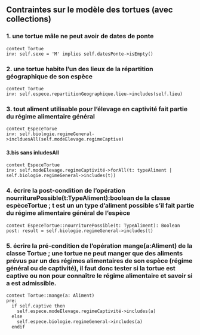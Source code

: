 ## Contraintes sur le modèle des tortues (avec collections)

### 1. une tortue mâle ne peut avoir de dates de ponte

```ocl
context Tortue
inv: self.sexe = 'M' implies self.datesPonte->isEmpty()
```

### 2. une tortue habite l’un des lieux de la répartition géographique de son espèce

```ocl
context Tortue
inv: self.espece.repartitionGeographique.lieu->includes(self.lieu)
```

### 3. tout aliment utilisable pour l’élevage en captivité fait partie du régime alimentaire général

```ocl
context EspeceTorue
inv: self.biologie.regimeGeneral->inclduesAll(self.modeElevage.regimeCaptive)

```

#### 3.bis sans inludesAll

```ocl
context EspeceTortue
inv: self.modeElevage.regimeCaptivité->forAll(t: typeAliment | self.biologie.regimeGeneral->includes(t))
```

### 4. écrire la post-condition de l’opération nourriturePossible(t:TypeAliment):boolean de la classe espèceTortue ; t est un un type d’aliment possible s’il fait partie du régime alimentaire général de l’espèce

```ocl
context EspeceTortue::nourriturePossible(t: TypeAliment): Boolean
post: result = self.biologie.regimeGeneral->includes(t)
```

### 5.  écrire la pré-condition de l’opération mange(a:Aliment) de la classe Tortue ; une tortue ne peut manger que des aliments prévus par un des régimes alimentaires de son espèce (régime général ou de captivité), il faut donc tester si la tortue est captive ou non pour connaître le régime alimentaire et savoir si a est admissible.

```ocl
context Tortue::mange(a: Aliment)
pre: 
  if self.captive then
    self.espece.modeElevage.regimeCaptivité->includes(a)
  else
    self.espece.biologie.regimeGeneral->includes(a)
  endif
```